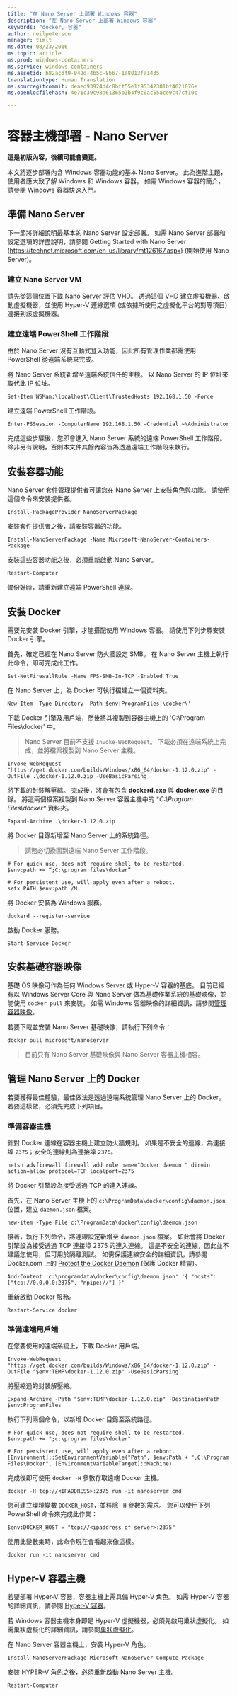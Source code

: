 ```yaml
---
title: "在 Nano Server 上部署 Windows 容器"
description: "在 Nano Server 上部署 Windows 容器"
keywords: "docker, 容器"
author: neilpeterson
manager: timlt
ms.date: 08/23/2016
ms.topic: article
ms.prod: windows-containers
ms.service: windows-containers
ms.assetid: b82acdf9-042d-4b5c-8b67-1a8013fa1435
translationtype: Human Translation
ms.sourcegitcommit: deaed93924d4c8bff55e1f95342381bf4621076e
ms.openlocfilehash: 4e71c39c98a61365b3b4f9c0ac55ace9c47cf10c

---
```


# 容器主機部署 - Nano Server

**這是初版內容，後續可能會變更。** 

本文將逐步部署內含 Windows 容器功能的基本 Nano Server。 此為進階主題，使用者應大致了解 Windows 和 Windows 容器。 如需 Windows 容器的簡介，請參閱 [Windows 容器快速入門](../quick_start/quick_start.md)。

## 準備 Nano Server

下一節將詳細說明最基本的 Nano Server 設定部署。 如需 Nano Server 部署和設定選項的詳盡說明，請參閱 Getting Started with Nano Server (https://technet.microsoft.com/en-us/library/mt126167.aspx) (開始使用 Nano Server)。

### 建立 Nano Server VM

請先從[這個位置](https://msdn.microsoft.com/en-us/virtualization/windowscontainers/nano_eula)下載 Nano Server 評估 VHD。 透過這個 VHD 建立虛擬機器、啟動虛擬機器，並使用 Hyper-V 連線選項 (或依據所使用之虛擬化平台的對等項目) 連接到該虛擬機器。

### 建立遠端 PowerShell 工作階段

由於 Nano Server 沒有互動式登入功能，因此所有管理作業都需使用 PowerShell 從遠端系統來完成。

將 Nano Server 系統新增至遠端系統信任的主機。 以 Nano Server 的 IP 位址來取代此 IP 位址。

```none
Set-Item WSMan:\localhost\Client\TrustedHosts 192.168.1.50 -Force
```

建立遠端 PowerShell 工作階段。

```none
Enter-PSSession -ComputerName 192.168.1.50 -Credential ~\Administrator
```

完成這些步驟後，您即會進入 Nano Server 系統的遠端 PowerShell 工作階段。 除非另有說明，否則本文件其餘內容皆為透過遠端工作階段來執行。


## 安裝容器功能

Nano Server 套件管理提供者可讓您在 Nano Server 上安裝角色與功能。 請使用這個命令來安裝提供者。

```none
Install-PackageProvider NanoServerPackage
```

安裝套件提供者之後，請安裝容器的功能。

```none
Install-NanoServerPackage -Name Microsoft-NanoServer-Containers-Package
```

安裝這些容器功能之後，必須重新啟動 Nano Server。 

```none
Restart-Computer
```

備份好時，請重新建立遠端 PowerShell 連線。

## 安裝 Docker

需要先安裝 Docker 引擎，才能搭配使用 Windows 容器。 請使用下列步驟安裝 Docker 引擎。

首先，確定已經在 Nano Server 防火牆設定 SMB。 在 Nano Server 主機上執行此命令，即可完成此工作。

```none
Set-NetFirewallRule -Name FPS-SMB-In-TCP -Enabled True
```

在 Nano Server 上，為 Docker 可執行檔建立一個資料夾。

```none
New-Item -Type Directory -Path $env:ProgramFiles'\docker\'
```

下載 Docker 引擎及用戶端，然後將其複製到容器主機上的 'C:\Program Files\docker\' 中。 

> Nano Server 目前不支援 `Invoke-WebRequest`。 下載必須在遠端系統上完成，並將檔案複製到 Nano Server 主機。

```none
Invoke-WebRequest "https://get.docker.com/builds/Windows/x86_64/docker-1.12.0.zip" -OutFile .\docker-1.12.0.zip -UseBasicParsing
```

將下載的封裝解壓縮。 完成後，將會有包含 **dockerd.exe** 與 **docker.exe** 的目錄。 將這兩個檔案複製到 Nano Server 容器主機中的 **C:\Program Files\docker\** 資料夾。 

```none
Expand-Archive .\docker-1.12.0.zip
```

將 Docker 目錄新增至 Nano Server 上的系統路徑。

> 請務必切換回到遠端 Nano Server 工作階段。

```none
# For quick use, does not require shell to be restarted.
$env:path += “;C:\program files\docker”

# For persistent use, will apply even after a reboot.
setx PATH $env:path /M
```

將 Docker 安裝為 Windows 服務。

```none
dockerd --register-service
```

啟動 Docker 服務。

```none
Start-Service Docker
```

## 安裝基礎容器映像

基礎 OS 映像可作為任何 Windows Server 或 Hyper-V 容器的基底。 目前已經有以 Windows Server Core 與 Nano Server 做為基礎作業系統的基礎映像，並能使用 `docker pull` 來安裝。 如需 Windows 容器映像的詳細資訊，請參閱[管理容器映像](../management/manage_images.md)。

若要下載並安裝 Nano Server 基礎映像，請執行下列命令：

```none
docker pull microsoft/nanoserver
```

> 目前只有 Nano Server 基礎映像與 Nano Server 容器主機相容。

## 管理 Nano Server 上的 Docker

若要獲得最佳體驗，最佳做法是透過遠端系統管理 Nano Server 上的 Docker。 若要這樣做，必須先完成下列項目。

### 準備容器主機

針對 Docker 連線在容器主機上建立防火牆規則。 如果是不安全的連線，為連接埠 `2375`；安全的連線則為連接埠 `2376`。

```none
netsh advfirewall firewall add rule name="Docker daemon " dir=in action=allow protocol=TCP localport=2375
```

將 Docker 引擎設為接受透過 TCP 的連入連線。

首先，在 Nano Server 主機上的 `c:\ProgramData\docker\config\daemon.json` 位置，建立 `daemon.json` 檔案。

```none
new-item -Type File c:\ProgramData\docker\config\daemon.json
```

接著，執行下列命令，將連線設定新增至 `daemon.json` 檔案。 如此會將 Docker 引擎設為接受透過 TCP 連接埠 2375 的連入連線。 這是不安全的連線，因此並不建議您使用，但可用於隔離測試。 如需保護連線安全的詳細資訊，請參閱 Docker.com 上的 [Protect the Docker Daemon](https://docs.docker.com/engine/security/https/) (保護 Docker 精靈)。

```none
Add-Content 'c:\programdata\docker\config\daemon.json' '{ "hosts": ["tcp://0.0.0.0:2375", "npipe://"] }'
```

重新啟動 Docker 服務。

```none
Restart-Service docker
```

### 準備遠端用戶端

在您要使用的遠端系統上，下載 Docker 用戶端。

```none
Invoke-WebRequest "https://get.docker.com/builds/Windows/x86_64/docker-1.12.0.zip" -OutFile "$env:TEMP\docker-1.12.0.zip" -UseBasicParsing
```

將壓縮過的封裝解壓縮。

```none
Expand-Archive -Path "$env:TEMP\docker-1.12.0.zip" -DestinationPath $env:ProgramFiles
```

執行下列兩個命令，以新增 Docker 目錄至系統路徑。

```none
# For quick use, does not require shell to be restarted.
$env:path += ";c:\program files\docker"

# For persistent use, will apply even after a reboot. 
[Environment]::SetEnvironmentVariable("Path", $env:Path + ";C:\Program Files\Docker", [EnvironmentVariableTarget]::Machine)
```

完成後即可使用 `docker -H` 參數存取遠端 Docker 主機。

```none
docker -H tcp://<IPADDRESS>:2375 run -it nanoserver cmd
```

您可建立環境變數 `DOCKER_HOST`，並移除 `-H` 參數的需求。 您可以使用下列 PowerShell 命令來完成此作業：

```none
$env:DOCKER_HOST = "tcp://<ipaddress of server>:2375"
```

使用此變數集時，此命令現在會看起來像這樣。

```none
docker run -it nanoserver cmd
```

## Hyper-V 容器主機

若要部署 Hyper-V 容器，容器主機上需具備 Hyper-V 角色。 如需 Hyper-V 容器的詳細資訊，請參閱 [Hyper-V 容器](../management/hyperv_container.md)。

若 Windows 容器主機本身即是 Hyper-V 虛擬機器，必須先啟用巢狀虛擬化。 如需巢狀虛擬化的詳細資訊，請參閱[巢狀虛擬化](https://msdn.microsoft.com/en-us/virtualization/hyperv_on_windows/user_guide/nesting)。


在 Nano Server 容器主機上，安裝 Hyper-V 角色。

```none
Install-NanoServerPackage Microsoft-NanoServer-Compute-Package
```

安裝 HYPER-V 角色之後，必須重新啟動 Nano Server 主機。

```none
Restart-Computer
```


<!--HONumber=Aug16_HO4-->


